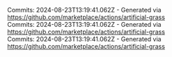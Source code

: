 Commits: 2024-08-23T13:19:41.062Z - Generated via https://github.com/marketplace/actions/artificial-grass
<br>
Commits: 2024-08-23T13:19:41.062Z - Generated via https://github.com/marketplace/actions/artificial-grass
<br>
Commits: 2024-08-23T13:19:41.062Z - Generated via https://github.com/marketplace/actions/artificial-grass
<br>
